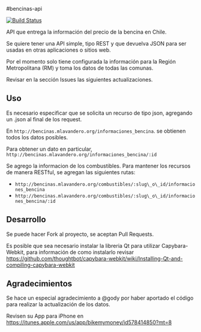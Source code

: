 #bencinas-api

[![Build Status](https://travis-ci.org/mlavandero/bencinas-api.png)](https://travis-ci.org/mlavandero/bencinas-api)

API que entrega la información del precio de la bencina en Chile.

Se quiere tener una API simple, tipo REST y que devuelva JSON para ser usadas en otras aplicaciones
o sitios web.

Por el momento solo tiene configurada la información para la Región Metropolitana (RM) y toma los datos
de todas las comunas.

Revisar en la sección Issues las siguientes actualizaciones.

## Uso

Es necesario especificar que se solicita un recurso de tipo json, agregando un .json al final de los request.

En `http://bencinas.mlavandero.org/informaciones_bencina`. se obtienen todos los datos posibles.

Para obtener un dato en particular, `http://bencinas.mlavandero.org/informaciones_bencina/:id`

Se agrego la informacion de los combustibles.  Para mantener los recursos de manera RESTful, se agregan las siguientes
rutas:

* `http://bencinas.mlavandero.org/combustibles/:slug\_o\_id/informaciones_bencina`
* `http://bencinas.mlavandero.org/combustibles/:slug\_o\_id/informaciones_bencina/:id`

## Desarrollo

Se puede hacer Fork al proyecto, se aceptan Pull Requests.

Es posible que sea necesario instalar la libreria Qt para utilizar Capybara-Webkit, para información de como instalarlo
revisar https://github.com/thoughtbot/capybara-webkit/wiki/Installing-Qt-and-compiling-capybara-webkit

## Agradecimientos

Se hace un especial agradecimiento a @gody por haber aportado el código para realizar la actualización de los
datos.

Revisen su App para iPhone en https://itunes.apple.com/us/app/bikemymoney/id578414850?mt=8
